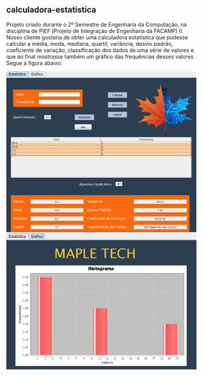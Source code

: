 ## calculadora-estatistica
Projeto criado durante o 2º Semestre de Engenharia da Computação, na disciplina de PIEF (Projeto de Integração de Engenharia da FACAMP) II. Nosso cliente gostaria de obter uma calculadora estatística que pudesse calcular a média, moda, mediana, quartil, variância, desvio padrão, coeficiente de variação, classificação dos dados de uma série de valores e que ao final mostrasse também um gráfico das frequências desses valores. Segue a figura abaixo:

<p align="center">
    <img src="https://github.com/rharcosta/calculadora-estatistica/blob/main/Imagens/calEstatistica.png" />
    <img src="https://github.com/rharcosta/calculadora-estatistica/blob/main/Imagens/grafico.png" />
</p>
